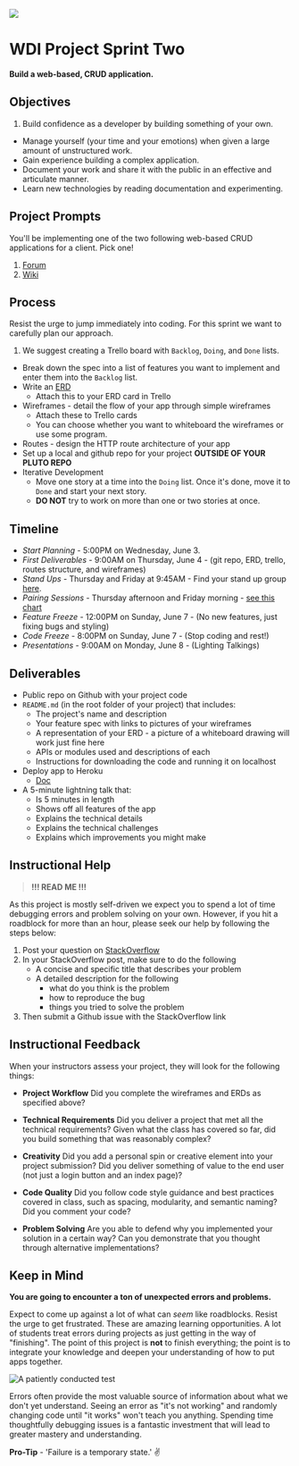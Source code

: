 ![](https://ga-dash.s3.amazonaws.com/production/assets/logo-9f88ae6c9c3871690e33280fcf557f33.png)

# WDI Project Sprint Two

**Build a web-based, CRUD application.**

## Objectives

1. Build confidence as a developer by building something of your own.
-  Manage yourself (your time and your emotions) when given a large amount of
unstructured work.
-  Gain experience building a complex application.
-  Document your work and share it with the public in an effective and articulate
manner.
-  Learn new technologies by reading documentation and experimenting.

## Project Prompts

You'll be implementing one of the two following web-based CRUD applications for
a client. Pick one!

1. [Forum][forum]
1. [Wiki][wiki]

## Process

Resist the urge to jump immediately into coding.  For this sprint we want to
carefully plan our approach.

1. We suggest creating a Trello board with `Backlog`, `Doing`, and `Done` lists.
- Break down the spec into a list of features you want to implement and enter
them into the `Backlog` list.
- Write an [ERD][erd]
  * Attach this to your ERD card in Trello
- Wireframes - detail the flow of your app through simple wireframes
  * Attach these to Trello cards
  * You can choose whether you want to whiteboard the wireframes or use some program.
- Routes - design the HTTP route architecture of your app
- Set up a local and github repo for your project **OUTSIDE OF YOUR PLUTO REPO**
- Iterative Development
  * Move one story at a time into the `Doing` list. Once it's done, move it to
  `Done` and start your next story.
  * **DO NOT** try to work on more than one or two stories at once.


## Timeline

* *Start Planning* - 5:00PM on Wednesday, June 3.
* *First Deliverables* - 9:00AM on Thursday, June 4 - (git repo, ERD, trello,
routes structure, and wireframes)
* *Stand Ups* - Thursday and Friday at 9:45AM - Find your stand up group
[here](standup-groups.md).
* *Pairing Sessions* - Thursday afternoon and Friday morning -
[see this chart][pair programming schedule]
* *Feature Freeze* - 12:00PM on Sunday, June 7 - (No new features, just fixing
bugs and styling)
* *Code Freeze* - 8:00PM on Sunday, June 7 - (Stop coding and rest!)
* *Presentations* - 9:00AM on Monday, June 8 - (Lighting Talkings)

## Deliverables

* Public repo on Github with your project code
* `README.md` (in the root folder of your project) that includes:
  * The project's name and description
  * Your feature spec with links to pictures of your wireframes
  * A representation of your ERD - a picture of a whiteboard drawing will work
  just fine here
  * APIs or modules used and descriptions of each
  * Instructions for downloading the code and running it on localhost
* Deploy app to Heroku
  * [Doc](https://devcenter.heroku.com/articles/deploying-nodejs#deploy-your-application-to-heroku)
* A 5-minute lightning talk that:
  * Is 5 minutes in length
  * Shows off all features of the app
  * Explains the technical details
  * Explains the technical challenges
  * Explains which improvements you might make

## Instructional Help

> **!!! READ ME !!!**

As this project is mostly self-driven we expect you to spend a lot of time
debugging errors and problem solving on your own. However, if you hit a roadblock for more than an hour, please seek our help by following the steps below:

1. Post your question on [StackOverflow](http://www.stackoverflow.com)
2. In your StackOverflow post, make sure to do the following
   * A concise and specific title that describes your problem
   * A detailed description for the following
     * what do you think is the problem
     * how to reproduce the bug
     * things you tried to solve the problem
3. Then submit a Github issue with the StackOverflow link

## Instructional Feedback

When your instructors assess your project, they will look for the following things:

- **Project Workflow**
Did you complete the wireframes and ERDs as specified above?

- **Technical Requirements**
Did you deliver a project that met all the technical requirements? Given what
the class has covered so far, did you build something that was reasonably complex?

- **Creativity**
Did you add a personal spin or creative element into your project submission?
Did you deliver something of value to the end user (not just a login button and
an index page)?

- **Code Quality**
Did you follow code style guidance and best practices covered in class, such as
spacing, modularity, and semantic naming? Did you comment your code?

- **Problem Solving**
Are you able to defend why you implemented your solution in a certain way? Can
you demonstrate that you thought through alternative implementations?

## Keep in Mind

**You are going to encounter a ton of unexpected errors and problems.**

Expect to come up against a lot of what can *seem* like roadblocks. Resist the
urge to get frustrated. These are amazing learning opportunities. A lot of students
treat errors during projects as just getting in the way of "finishing". The point
of this project is **not** to finish everything; the point is to integrate your
knowledge and deepen your understanding of how to put apps together.

![A patiently conducted test](http://media.giphy.com/media/7MZ0v9KynmiSA/giphy.gif)

Errors often provide the most valuable source of information about what we don't
yet understand. Seeing an error as "it's not working" and randomly changing code
until "it works" won't teach you anything. Spending time thoughtfully debugging
issues is a fantastic investment that will lead to greater mastery and understanding.

**Pro-Tip** - 'Failure is a temporary state.' :v:

<!-- Links -->

[forum]: forum.md
[wiki]: wiki.md
[pair programming schedule]: pair-programming-schedule.md
[erd]: http://en.wikipedia.org/wiki/Entity%E2%80%93relationship_model
